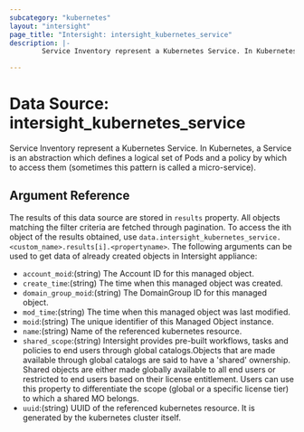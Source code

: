 ```yaml
---
subcategory: "kubernetes"
layout: "intersight"
page_title: "Intersight: intersight_kubernetes_service"
description: |-
        Service Inventory represent a Kubernetes Service. In Kubernetes, a Service is an abstraction which defines a logical set of Pods and a policy by which to access them (sometimes this pattern is called a micro-service).

---
```


# Data Source: intersight_kubernetes_service
Service Inventory represent a Kubernetes Service. In Kubernetes, a Service is an abstraction which defines a logical set of Pods and a policy by which to access them (sometimes this pattern is called a micro-service).
## Argument Reference
The results of this data source are stored in `results` property.
All objects matching the filter criteria are fetched through pagination.
To access the ith object of the results obtained, use `data.intersight_kubernetes_service.<custom_name>.results[i].<propertyname>`.
The following arguments can be used to get data of already created objects in Intersight appliance:
* `account_moid`:(string) The Account ID for this managed object. 
* `create_time`:(string) The time when this managed object was created. 
* `domain_group_moid`:(string) The DomainGroup ID for this managed object. 
* `mod_time`:(string) The time when this managed object was last modified. 
* `moid`:(string) The unique identifier of this Managed Object instance. 
* `name`:(string) Name of the referenced kubernetes resource. 
* `shared_scope`:(string) Intersight provides pre-built workflows, tasks and policies to end users through global catalogs.Objects that are made available through global catalogs are said to have a 'shared' ownership. Shared objects are either made globally available to all end users or restricted to end users based on their license entitlement. Users can use this property to differentiate the scope (global or a specific license tier) to which a shared MO belongs. 
* `uuid`:(string) UUID of the referenced kubernetes resource. It is generated by the kubernetes cluster itself. 
 
